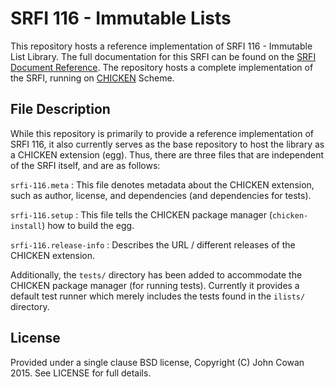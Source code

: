 # SRFI 116 - Immutable Lists

This repository hosts a reference implementation of SRFI 116 - Immutable List Library. The full documentation for this SRFI can be found on the [SRFI Document Reference](http://srfi.schemers.org/srfi-116/). The repository hosts a complete implementation of the SRFI, running on [CHICKEN](http://call-cc.org) Scheme.

## File Description

While this repository is primarily to provide a reference implementation of SRFI 116, it also currently serves as the base repository to host the library as a CHICKEN extension (egg). Thus, there are three files that are independent of the SRFI itself, and are as follows:

`srfi-116.meta`
: This file denotes metadata about the CHICKEN extension, such as author, license, and dependencies (and dependencies for tests).

`srfi-116.setup`
: This file tells the CHICKEN package manager (`chicken-install`) how to build the egg.

`srfi-116.release-info`
: Describes the URL / different releases of the CHICKEN extension.

Additionally, the `tests/` directory has been added to accommodate the CHICKEN package manager (for running tests). Currently it provides a default test runner which merely includes the tests found in the `ilists/` directory.

## License

Provided under a single clause BSD license, Copyright (C) John Cowan 2015. See LICENSE for full details.

